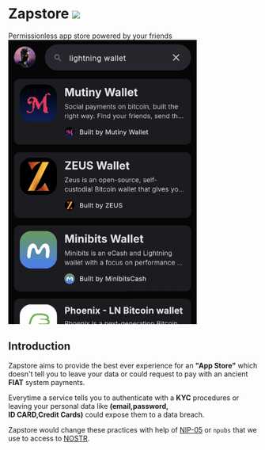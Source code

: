 # Zapstore <img src="/assets/images/logo.png" width="40">

Permissionless app store powered by your friends   
![zapstorescreenshot](/assets/images/zapstorescreenshot.png)

## Introduction

Zapstore aims to provide the best ever experience for an **"App Store"** which doesn't tell you to leave your data or could request to pay with an ancient **FIAT** system payments. 

Everytime a service tells you to authenticate with a **KYC** procedures or leaving your personal data like **(email,password,<br>ID CARD,Credit Cards)** could expose them to a data breach.

Zapstore would change these practices with help of [NIP-05](https://github.com/nostr-protocol/nips/blob/master/05.md) or `npubs` that we use to access to [NOSTR](https://github.com/nostr-protocol/nostr).
